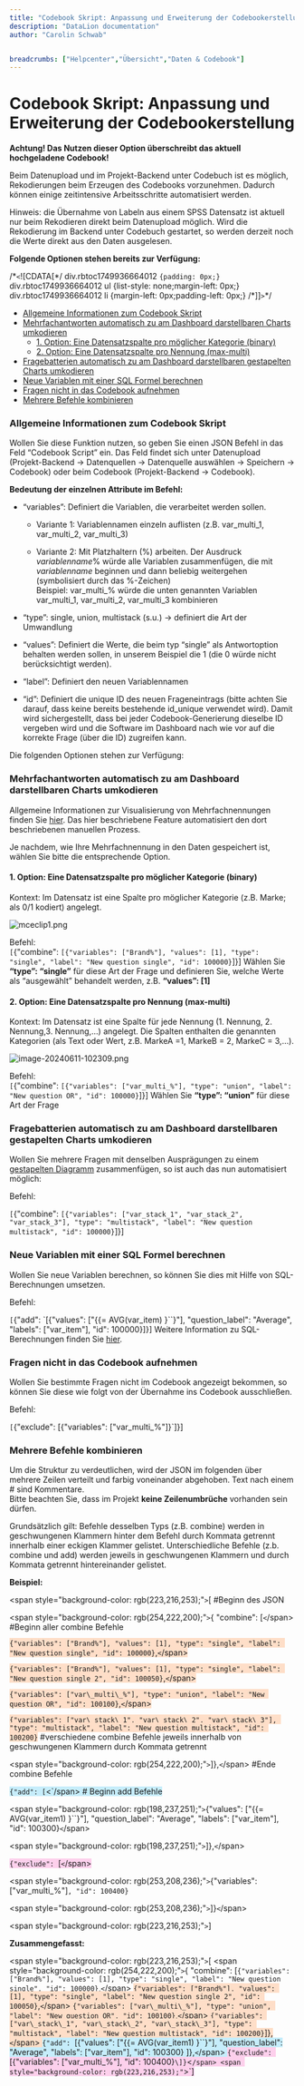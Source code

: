 ```yaml
---
title: "Codebook Skript: Anpassung und Erweiterung der Codebookerstellung"
description: "DataLion documentation"
author: "Carolin Schwab"


breadcrumbs: ["Helpcenter","Übersicht","Daten & Codebook"]
---
```


# Codebook Skript: Anpassung und Erweiterung der Codebookerstellung

**Achtung! Das Nutzen dieser Option überschreibt das aktuell hochgeladene Codebook!**

Beim Datenupload und im Projekt-Backend unter Codebuch ist es möglich, Rekodierungen beim Erzeugen des Codebooks vorzunehmen. Dadurch können einige zeitintensive Arbeitsschritte automatisiert werden.  

Hinweis: die Übernahme von Labeln aus einem SPSS Datensatz ist aktuell nur beim Rekodieren direkt beim Datenupload möglich. Wird die Rekodierung im Backend unter Codebuch gestartet, so werden derzeit noch die Werte direkt aus den Daten ausgelesen.

**Folgende Optionen stehen bereits zur Verfügung:**

/\*`<`![CDATA[\*/ div.rbtoc1749936664012 `{padding: 0px;}` div.rbtoc1749936664012 ul {list-style: none;margin-left: 0px;} div.rbtoc1749936664012 li {margin-left: 0px;padding-left: 0px;} /\*]]`>`\*/

-   [Allgemeine Informationen zum Codebook Skript](#CodebookSkript:AnpassungundErweiterungderCodebookerstellung-AllgemeineInformationenzumCodebookSkript)
-   [Mehrfachantworten automatisch zu am Dashboard darstellbaren Charts umkodieren](#CodebookSkript:AnpassungundErweiterungderCodebookerstellung-MehrfachantwortenautomatischzuamDashboarddarstellbarenChartsumkodieren)
    -   [1\. Option: Eine Datensatzspalte pro möglicher Kategorie (binary)](#CodebookSkript:AnpassungundErweiterungderCodebookerstellung-1.Option:EineDatensatzspaltepromöglicherKategorie\(binary\))
    -   [2\. Option: Eine Datensatzspalte pro Nennung (max-multi)](#CodebookSkript:AnpassungundErweiterungderCodebookerstellung-2.Option:EineDatensatzspalteproNennung\(max-multi\))
-   [Fragebatterien automatisch zu am Dashboard darstellbaren gestapelten Charts umkodieren](#CodebookSkript:AnpassungundErweiterungderCodebookerstellung-FragebatterienautomatischzuamDashboarddarstellbarengestapeltenChartsumkodieren)
-   [Neue Variablen mit einer SQL Formel berechnen](#CodebookSkript:AnpassungundErweiterungderCodebookerstellung-NeueVariablenmiteinerSQLFormelberechnen)
-   [Fragen nicht in das Codebook aufnehmen](#CodebookSkript:AnpassungundErweiterungderCodebookerstellung-FragennichtindasCodebookaufnehmen)
-   [Mehrere Befehle kombinieren](#CodebookSkript:AnpassungundErweiterungderCodebookerstellung-MehrereBefehlekombinieren)

### Allgemeine Informationen zum Codebook Skript

Wollen Sie diese Funktion nutzen, so geben Sie einen JSON Befehl in das Feld “Codebook Script” ein. Das Feld findet sich unter Datenupload (Projekt-Backend → Datenquellen → Datenquelle auswählen → Speichern → Codebook) oder beim Codebook (Projekt-Backend → Codebook).

**Bedeutung der einzelnen Attribute im Befehl:**

-   “variables”: Definiert die Variablen, die verarbeitet werden sollen.
    
    -   Variante 1: Variablennamen einzeln auflisten (z.B. var\_multi\_1, var\_multi\_2, var\_multi\_3)
        
    -   Variante 2: Mit Platzhaltern (%) arbeiten. Der Ausdruck _variablenname_% würde alle Variablen zusammenfügen, die mit _variablenname_ beginnen und dann beliebig weitergehen (symbolisiert durch das %-Zeichen)  
        Beispiel: var\_multi\_% würde die unten genannten Variablen var\_multi\_1, var\_multi\_2, var\_multi\_3 kombinieren
        
-   “type”: single, union, multistack (s.u.) → definiert die Art der Umwandlung
    
-   “values”: Definiert die Werte, die beim typ “single” als Antwortoption behalten werden sollen, in unserem Beispiel die 1 (die 0 würde nicht berücksichtigt werden).
    
-   “label”: Definiert den neuen Variablennamen
    
-   “id”: Definiert die unique ID des neuen Frageneintrags (bitte achten Sie darauf, dass keine bereits bestehende id\_unique verwendet wird). Damit wird sichergestellt, dass bei jeder Codebook-Generierung dieselbe ID vergeben wird und die Software im Dashboard nach wie vor auf die korrekte Frage (über die ID) zugreifen kann.
    

Die folgenden Optionen stehen zur Verfügung:

### Mehrfachantworten automatisch zu am Dashboard darstellbaren Charts umkodieren

Allgemeine Informationen zur Visualisierung von Mehrfachnennungen finden Sie [hier](10879004.html). Das hier beschriebene Feature automatisiert den dort beschriebenen manuellen Prozess.  

Je nachdem, wie Ihre Mehrfachnennung in den Daten gespeichert ist, wählen Sie bitte die entsprechende Option.

#### 1\. Option: Eine Datensatzspalte pro möglicher Kategorie (binary)

Kontext: Im Datensatz ist eine Spalte pro möglicher Kategorie (z.B. Marke; als 0/1 kodiert) angelegt. 

![mceclip1.png](/img/52887557.png)

Befehl:  
`[`{"combine": `[{"variables": ["Brand%"], "values": [1], "type": "single", "label": "New question single", "id": 100000}`]}]
Wählen Sie **“type”: “single”** für diese Art der Frage und definieren Sie, welche Werte als “ausgewählt” behandelt werden, z.B. **“values”: [1]**

#### 2\. Option: Eine Datensatzspalte pro Nennung (max-multi)

Kontext: Im Datensatz ist eine Spalte für jede Nennung (1. Nennung, 2. Nennung,3. Nennung,...) angelegt. Die Spalten enthalten die genannten Kategorien (als Text oder Wert, z.B. MarkeA =1, MarkeB = 2, MarkeC = 3,...).

![image-20240611-102309.png](/img/43581467.png)

Befehl:  
`[`{"combine": `[{"variables": ["var_multi_%"], "type": "union", "label": "New question OR", "id": 100000}`]}]
Wählen Sie **“type”: “union”** für diese Art der Frage

### Fragebatterien automatisch zu am Dashboard darstellbaren gestapelten Charts umkodieren

Wollen Sie mehrere Fragen mit denselben Ausprägungen zu einem [gestapelten Diagramm](8126487.html) zusammenfügen, so ist auch das nun automatisiert möglich:

Befehl:

`[`{"combine": `[{"variables": ["var_stack_1", "var_stack_2", "var_stack_3"], "type": "multistack", "label": "New question multistack", "id": 100000}`]}]
### Neue Variablen mit einer SQL Formel berechnen

Wollen Sie neue Variablen berechnen, so können Sie dies mit Hilfe von SQL-Berechnungen umsetzen.  
  
Befehl:

`[`{"add": `[{"values": ["{{= AVG(var_item) }``}"], "question_label": "Average", "labels": ["var_item"], "id": 100000}]}]
Weitere Information zu SQL-Berechnungen finden Sie [hier](https://datalion.atlassian.net/wiki/spaces/DC/pages/3473604).

### Fragen nicht in das Codebook aufnehmen

Wollen Sie bestimmte Fragen nicht im Codebook angezeigt bekommen, so können Sie diese wie folgt von der Übernahme ins Codebook ausschließen.  
  
Befehl:

`[`{"exclude": [{"variables": ["var_multi_%"]}`]}]
### Mehrere Befehle kombinieren

Um die Struktur zu verdeutlichen, wird der JSON im folgenden über mehrere Zeilen verteilt und farbig voneinander abgehoben. Text nach einem # sind Kommentare.  
Bitte beachten Sie, dass im Projekt **keine Zeilenumbrüche** vorhanden sein dürfen.

Grundsätzlich gilt: Befehle desselben Typs (z.B. combine) werden in geschwungenen Klammern hinter dem Befehl durch Kommata getrennt innerhalb einer eckigen Klammer gelistet. Unterschiedliche Befehle (z.b. combine und add) werden jeweils in geschwungenen Klammern und durch Kommata getrennt hintereinander gelistet.

**Beispiel:**

<span style="background-color: rgb(223,216,253);"`>`[</span> #Beginn des JSON

<span style="background-color: rgb(254,222,200);"`>`{ "combine": [`<`/span> #Beginn aller combine Befehle

<span style="background-color: rgb(254,222,200);">`{"variables": ["Brand%"], "values": [1], "type": "single", "label": "New question single", "id": 100000}`,`<`/span>

<span style="background-color: rgb(254,222,200);">`{"variables": ["Brand%"], "values": [1], "type": "single", "label": "New question single 2", "id": 100050}`,`<`/span>

<span style="background-color: rgb(254,222,200);">`{"variables": ["var\_multi\_%"], "type": "union", "label": "New question OR", "id": 100100}`,`<`/span>

<span style="background-color: rgb(254,222,200);">`{"variables": ["var\_stack\_1", "var\_stack\_2", "var\_stack\_3"], "type": "multistack", "label": "New question multistack", "id": 100200}`</span> #verschiedene combine Befehle jeweils innerhalb von geschwungenen Klammern durch Kommata getrennt

<span style="background-color: rgb(254,222,200);"`>`]},`<`/span> #Ende combine Befehle

<span style="background-color: rgb(198,237,251);">`{"add": [`<`/span> # Beginn add Befehle

<span style="background-color: rgb(198,237,251);"`>`{"values": ["{{= AVG(var\_item1) }``}"], "question\_label": "Average", "labels": ["var\_item"], "id": 100300}`<`/span>

<span style="background-color: rgb(198,237,251);"`>`]},`<`/span>

<span style="background-color: rgb(253,208,236);">`{"exclude": `[`<`/span>

<span style="background-color: rgb(253,208,236);"`>`{"variables": ["var\_multi\_%"]`, "id": 100400}`</span>

<span style="background-color: rgb(253,208,236);"`>`]}`<`/span>

<span style="background-color: rgb(223,216,253);"`>`]</span>

  
**Zusammengefasst:**

<span style="background-color: rgb(223,216,253);"`>`[</span> <span style="background-color: rgb(254,222,200);"`>`{ "combine": \[`{"variables": ["Brand%"], "values": [1], "type": "single", "label": "New question single", "id": 100000}`,`<`/span> <span style="background-color: rgb(254,222,200);">`{"variables": ["Brand%"], "values": [1], "type": "single", "label": "New question single 2", "id": 100050}`,`<`/span> <span style="background-color: rgb(254,222,200);">`{"variables": ["var\_multi\_%"], "type": "union", "label": "New question OR", "id": 100100}`,`<`/span> <span style="background-color: rgb(254,222,200);">`{"variables": ["var\_stack\_1", "var\_stack\_2", "var\_stack\_3"], "type": "multistack", "label": "New question multistack", "id": 100200}`\]},`<`/span> <span style="background-color: rgb(198,237,251);">`{"add": `[{"values": ["{{= AVG(var\_item1) }``}"], "question\_label": "Average", "labels": ["var\_item"], "id": 100300} ]},`<`/span> <span style="background-color: rgb(253,208,236);">`{"exclude": `[{"variables": ["var\_multi\_%"], "id": 100400}`\]}`<`/span> <span style="background-color: rgb(223,216,253);"`>`]</span>
